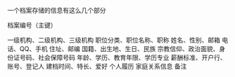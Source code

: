 一个档案存储的信息有这么几个部分

档案编号（主键）


一级机构、二级机构、三级机构
职位分类、职位名称、职称
姓名、性别、邮箱
电话、QQ、手机
住址、邮编
国籍、出生地、生日、民族
宗教信仰、政治面貌、身份证号码、社会保障号码
年龄、学历、教育年限、学历专业
薪酬标准、开户行、账号、登记人
建档时间、特长、爱好
个人履历
家庭关系信息
备注